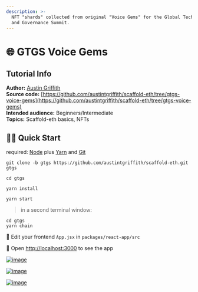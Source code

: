 ```yaml
---
description: >-
  NFT "shards" collected from original "Voice Gems" for the Global Technology
  and Governance Summit.
---
```


# 🌐 GTGS Voice Gems

## Tutorial Info

**Author:** [Austin Griffith](https://github.com/austintgriffith)  
**Source code:** [https://github.com/austintgriffith/scaffold-eth/tree/gtgs-voice-gems](https://github.com/austintgriffith/scaffold-eth/tree/gtgs-voice-gems)  
**Intended audience:** Beginners/Intermediate  
**Topics:** Scaffold-eth basics, NFTs

## 🏃‍♀️ Quick Start

required: [Node](https://nodejs.org/dist/latest-v12.x/) plus [Yarn](https://classic.yarnpkg.com/en/docs/install/) and [Git](https://git-scm.com/downloads)

```text
git clone -b gtgs https://github.com/austintgriffith/scaffold-eth.git gtgs

cd gtgs
```

```text
yarn install
```

```text
yarn start
```

> in a second terminal window:

```text
cd gtgs
yarn chain
```

📝 Edit your frontend `App.jsx` in `packages/react-app/src`

📱 Open [http://localhost:3000](http://localhost:3000/) to see the app

[![image](https://user-images.githubusercontent.com/2653167/116164560-2d0d3b80-a6b7-11eb-9549-ae5d1c025268.png)](https://user-images.githubusercontent.com/2653167/116164560-2d0d3b80-a6b7-11eb-9549-ae5d1c025268.png)

[![image](https://user-images.githubusercontent.com/2653167/116164529-1b2b9880-a6b7-11eb-8461-2f5caa574062.png)](https://user-images.githubusercontent.com/2653167/116164529-1b2b9880-a6b7-11eb-8461-2f5caa574062.png)

[![image](https://user-images.githubusercontent.com/2653167/116164544-22eb3d00-a6b7-11eb-89a9-f112f84a62cb.png)](https://user-images.githubusercontent.com/2653167/116164544-22eb3d00-a6b7-11eb-89a9-f112f84a62cb.png)

